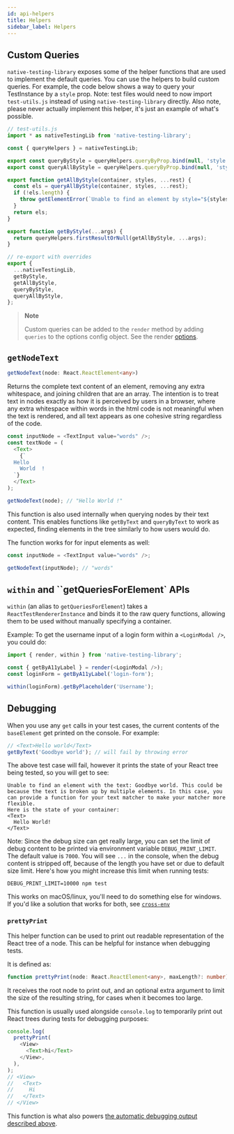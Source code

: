 ```yaml
---
id: api-helpers
title: Helpers
sidebar_label: Helpers
---
```


## Custom Queries

`native-testing-library` exposes some of the helper functions that are used to implement the default
queries. You can use the helpers to build custom queries. For example, the code below shows a way to
query your TestInstance by a `style` prop. Note: test files would need to now import `test-utils.js`
instead of using `native-testing-library` directly. Also note, please never actually implement this
helper, it's just an example of what's possible.

```javascript
// test-utils.js
import * as nativeTestingLib from 'native-testing-library';

const { queryHelpers } = nativeTestingLib;

export const queryByStyle = queryHelpers.queryByProp.bind(null, 'style');
export const queryAllByStyle = queryHelpers.queryByProp.bind(null, 'style');

export function getAllByStyle(container, styles, ...rest) {
  const els = queryAllByStyle(container, styles, ...rest);
  if (!els.length) {
    throw getElementError(`Unable to find an element by style="${styles}"`, container);
  }
  return els;
}

export function getByStyle(...args) {
  return queryHelpers.firstResultOrNull(getAllByStyle, ...args);
}

// re-export with overrides
export {
  ...nativeTestingLib,
  getByStyle,
  getAllByStyle,
  queryByStyle,
  queryAllByStyle,
};
```

> **Note**
>
> Custom queries can be added to the `render` method by adding `queries` to the options config
> object. See the render [options](/docs/api-render#render-options).

## `getNodeText`

```typescript
getNodeText(node: React.ReactElement<any>)
```

Returns the complete text content of an element, removing any extra whitespace, and joining children
that are an array. The intention is to treat text in nodes exactly as how it is perceived by users
in a browser, where any extra whitespace within words in the html code is not meaningful when the
text is rendered, and all text appears as one cohesive string regardless of the code.

```javascript
const inputNode = <TextInput value="words" />;
const textNode = (
  <Text>
    {`
  Hello
    World  !
  `}
  </Text>
);

getNodeText(node); // "Hello World !"
```

This function is also used internally when querying nodes by their text content. This enables
functions like `getByText` and `queryByText` to work as expected, finding elements in the tree
similarly to how users would do.

The function works for for input elements as well:

```javascript
const inputNode = <TextInput value="words" />;

getNodeText(inputNode); // "words"
```

## `within` and ``getQueriesForElement` APIs

`within` (an alias to `getQueriesForElement`) takes a `ReactTestRendererInstance` and binds it to
the raw query functions, allowing them to be used without manually specifying a container.

Example: To get the username input of a login form within a `<LoginModal />`, you could do:

```js
import { render, within } from 'native-testing-library';

const { getByA11yLabel } = render(<LoginModal />);
const loginForm = getByA11yLabel('login-form');

within(loginForm).getByPlaceholder('Username');
```

## Debugging

When you use any `get` calls in your test cases, the current contents of the `baseElement` get
printed on the console. For example:

```javascript
// <Text>Hello world</Text>
getByText('Goodbye world'); // will fail by throwing error
```

The above test case will fail, however it prints the state of your React tree being tested, so you
will get to see:

```
Unable to find an element with the text: Goodbye world. This could be because the text is broken up by multiple elements. In this case, you can provide a function for your text matcher to make your matcher more flexible.
Here is the state of your container:
<Text>
  Hello World!
</Text>
```

Note: Since the debug size can get really large, you can set the limit of debug content to be
printed via environment variable `DEBUG_PRINT_LIMIT`. The default value is `7000`. You will see
`...` in the console, when the debug content is stripped off, because of the length you have set or
due to default size limit. Here's how you might increase this limit when running tests:

```
DEBUG_PRINT_LIMIT=10000 npm test
```

This works on macOS/linux, you'll need to do something else for windows. If you'd like a solution
that works for both, see [`cross-env`](https://www.npmjs.com/package/cross-env)

### `prettyPrint`

This helper function can be used to print out readable representation of the React tree of a node.
This can be helpful for instance when debugging tests.

It is defined as:

```typescript
function prettyPrint(node: React.ReactElement<any>, maxLength?: number): string;
```

It receives the root node to print out, and an optional extra argument to limit the size of the
resulting string, for cases when it becomes too large.

This function is usually used alongside `console.log` to temporarily print out React trees during
tests for debugging purposes:

```javascript
console.log(
  prettyPrint(
    <View>
      <Text>hi</Text>
    </View>,
  ),
);
// <View>
//   <Text>
//     Hi
//   </Text>
// </View>
```

This function is what also powers [the automatic debugging output described above](#debugging).
